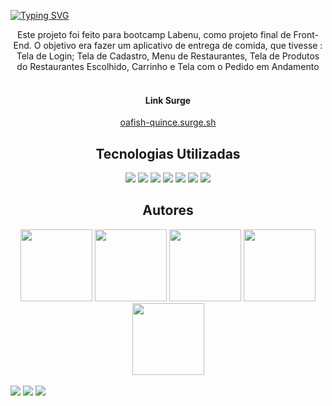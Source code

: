 
[![Typing SVG](https://readme-typing-svg.herokuapp.com/?color=5cb646&size=35&center=true&vCenter=true&width=1000&lines=Bem+Vindo+ao+Projeto+FutureEats;Peça+a+sua+comida+agora+:%29)](https://git.io/typing-svg)

<div align="center">
Este projeto foi feito para bootcamp Labenu, como projeto final de Front-End. O objetivo era fazer um aplicativo de entrega de comida, que tivesse : Tela de Login; Tela de Cadastro, Menu de Restaurantes, Tela de Produtos do Restaurantes Escolhido, Carrinho e Tela com o Pedido em Andamento
</div>

 <br/>

<div align="center">
  <h4>Link Surge</h4>
  <a href='oafish-quince.surge.sh'> oafish-quince.surge.sh </a>
</div>

<div align="center">
<h2>Tecnologias Utilizadas</h2>
<img src="https://img.shields.io/badge/Visual_Studio_Code-0078D4?style=for-the-badge&logo=visual%20studio%20code&logoColor=white">
<img src="https://img.shields.io/badge/JavaScript-F7DF1E?style=for-the-badge&logo=javascript&logoColor=black">
<img src="https://img.shields.io/badge/HTML5-E34F26?style=for-the-badge&logo=html5&logoColor=white">
<img src="https://img.shields.io/badge/CSS-239120?&style=for-the-badge&logo=css3&logoColor=white">
<img src="https://img.shields.io/badge/styled--components-DB7093?style=for-the-badge&logo=styled-components&logoColor=white">
<img src="https://img.shields.io/badge/GitHub-100000?style=for-the-badge&logo=github&logoColor=white">
<img src="https://img.shields.io/badge/React-20232A?style=for-the-badge&logo=react&logoColor=61DAFB">
</div>

<div align="center">
<h2 >Autores</h2>
<a href="https://github.com/VictorLeandroo"><img src="https://avatars.githubusercontent.com/VictorLeandroo" width=115></a>
<a href="https://github.com/MichelleMach"><img src="https://avatars.githubusercontent.com/MichelleMach" width=115></a>
<a href="https://github.com/BrunaVitoriaDEV"><img src="https://avatars.githubusercontent.com/BrunaVitoriaDEV" width=115></a>
<a href="https://github.com/ElisonMoises"><img src="https://avatars.githubusercontent.com/ElisonMoises" width=115></a>
<a href="https://github.com/peedroemanuel"><img src="https://avatars.githubusercontent.com/peedroemanuel" width=115></a>
 </div>

<br/>

<div>
<img src="https://user-images.githubusercontent.com/100371634/183316468-6ef2c9e0-bbca-4283-9bea-b105f140791e.png" />
<img src="https://user-images.githubusercontent.com/100371634/183316475-3affdc81-5949-40df-9473-e38ecbc522fe.png" />
<img src="https://user-images.githubusercontent.com/100371634/183316597-3f59b8f0-0b74-4c67-a551-6004f9a832db.png" />
</div>








